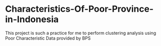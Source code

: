 # Characteristics-Of-Poor-Province-in-Indonesia
This project is such a practice for me to perform clustering analysis using Poor Characteristic Data provided by BPS
